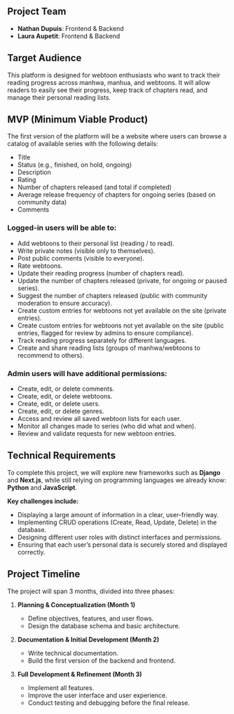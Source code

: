 ## Project Team

* **Nathan Dupuis**: Frontend & Backend
* **Laura Aupetit**: Frontend & Backend

## Target Audience

This platform is designed for webtoon enthusiasts who want to track their reading progress across manhwa, manhua, and webtoons.
It will allow readers to easily see their progress, keep track of chapters read, and manage their personal reading lists.

## MVP (Minimum Viable Product)

The first version of the platform will be a website where users can browse a catalog of available series with the following details:

* Title
* Status (e.g., finished, on hold, ongoing)
* Description
* Rating
* Number of chapters released (and total if completed)
* Average release frequency of chapters for ongoing series (based on community data)
* Comments

### Logged-in users will be able to:

* Add webtoons to their personal list (reading / to read).
* Write private notes (visible only to themselves).
* Post public comments (visible to everyone).
* Rate webtoons.
* Update their reading progress (number of chapters read).
* Update the number of chapters released (private, for ongoing or paused series).
* Suggest the number of chapters released (public with community moderation to ensure accuracy).
* Create custom entries for webtoons not yet available on the site (private entries).
* Create custom entries for webtoons not yet available on the site (public entries, flagged for review by admins to ensure compliance).
* Track reading progress separately for different languages.
* Create and share reading lists (groups of manhwa/webtoons to recommend to others).

### Admin users will have additional permissions:

* Create, edit, or delete comments.
* Create, edit, or delete webtoons.
* Create, edit, or delete users.
* Create, edit, or delete genres.
* Access and review all saved webtoon lists for each user.
* Monitor all changes made to series (who did what and when).
* Review and validate requests for new webtoon entries.

## Technical Requirements

To complete this project, we will explore new frameworks such as **Django** and **Next.js**, while still relying on programming languages we already know: **Python** and **JavaScript**.

**Key challenges include:**

* Displaying a large amount of information in a clear, user-friendly way.
* Implementing CRUD operations (Create, Read, Update, Delete) in the database.
* Designing different user roles with distinct interfaces and permissions.
* Ensuring that each user’s personal data is securely stored and displayed correctly.

## Project Timeline

The project will span 3 months, divided into three phases:

1. **Planning & Conceptualization (Month 1)**

   * Define objectives, features, and user flows.
   * Design the database schema and basic architecture.

2. **Documentation & Initial Development (Month 2)**

   * Write technical documentation.
   * Build the first version of the backend and frontend.

3. **Full Development & Refinement (Month 3)**

   * Implement all features.
   * Improve the user interface and user experience.
   * Conduct testing and debugging before the final release.
